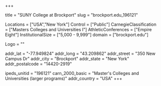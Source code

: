 
+++

title = "SUNY College at Brockport"
slug = "brockport.edu_196121"

Locations = ["USA","New York"]
Control = ["Public"]
CarnegieClassification = ["Masters Colleges and Universities I"]
AthleticConferences = ["Empire Eight"]
InstitutionalSize = ["5,000 - 9,999"]
domain = ["brockport.edu"]

Logo = ""

addr_lat = "-77.949824"
addr_long = "43.209862"
addr_street = "350 New Campus Dr"
addr_city = "Brockport"
addr_state = "New York"
addr_postalcode = "14420-2919"

ipeds_unitid = "196121"
carn_2000_basic = "Master's Colleges and Universities (larger programs)"
addr_country = "USA"
+++
    
